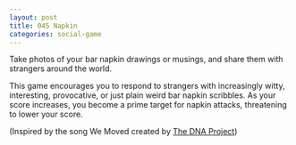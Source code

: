 ```yaml
---
layout: post
title: 045 Napkin
categories: social-game
---
```

Take photos of your bar napkin drawings or musings, and share them with strangers around the world.

This game encourages you to respond to strangers with increasingly witty, interesting, provocative, or just plain weird bar napkin scribbles.  As your score increases, you become a prime target for napkin attacks, threatening to lower your score.

(Inspired by the song We Moved created by [The DNA Project](http://jviewz.com/#/dna "DNA Project"))